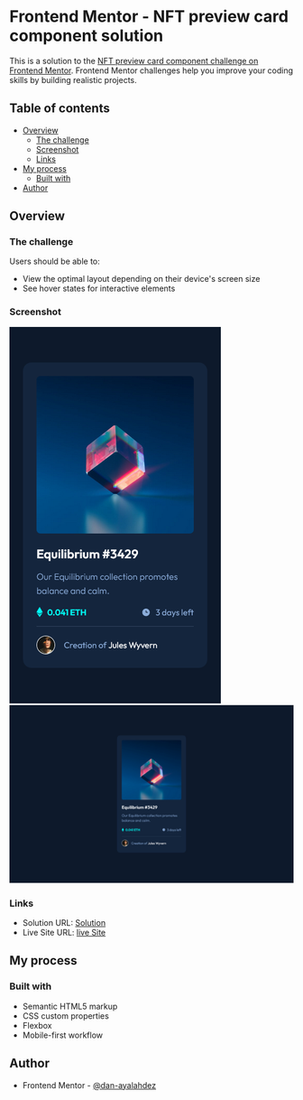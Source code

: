 # Frontend Mentor - NFT preview card component solution

This is a solution to the [NFT preview card component challenge on Frontend Mentor](https://www.frontendmentor.io/challenges/nft-preview-card-component-SbdUL_w0U). Frontend Mentor challenges help you improve your coding skills by building realistic projects. 

## Table of contents

- [Overview](#overview)
  - [The challenge](#the-challenge)
  - [Screenshot](#screenshot)
  - [Links](#links)
- [My process](#my-process)
  - [Built with](#built-with)
- [Author](#author)

## Overview

### The challenge

Users should be able to:

- View the optimal layout depending on their device's screen size
- See hover states for interactive elements

### Screenshot

![](./assets/screenshots/mobile-design.png)
![](./assets/screenshots/desktop-design.png)

### Links

- Solution URL: [Solution](https://www.frontendmentor.io/solutions/solution-for-the-nft-card-project-Z6cf2CD6Ti)
- Live Site URL: [live Site](https://james-alderson.github.io/Fork__dan-ayalahdez--NPCC/)

## My process

### Built with

- Semantic HTML5 markup
- CSS custom properties
- Flexbox
- Mobile-first workflow

## Author

- Frontend Mentor - [@dan-ayalahdez](https://www.frontendmentor.io/profile/dan-ayalahdez)
